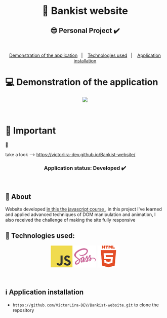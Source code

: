 
## **<h2 align="center"> 💸 Bankist website </h2>**

<h2 align="center"> 
        😎  Personal Project ✔️
</h2>
<br>
<p align="center">
  <a href="#computer-demonstration-of-the-application">Demonstration of the application</a>&nbsp;&nbsp;&nbsp;|&nbsp;&nbsp;&nbsp;
<!--   <a href="#star-features">Features</a>&nbsp;&nbsp;&nbsp;|&nbsp;&nbsp;&nbsp; -->
  <a href="#rocket-technologies-used">Technologies used</a>&nbsp;&nbsp;&nbsp;|&nbsp;&nbsp;&nbsp;
  <a href="#information_source-application-installation">Application installation</a>
</p>

# :computer: Demonstration of the application

<p align="center">
  <img src="https://ik.imagekit.io/mcvhbcq4zu/web_COn2NUctB.gif?ik-sdk-version=javascript-1.4.3&updatedAt=1648732367665" width="1400px"/>
</p>

<br>

# 👀 Important

:key: <p> take a look --> https://victorlira-dev.github.io/Bankist-website/ </p>
<h3 align="center"> 
	Application status: Developed ✔️
</h3>
<br>


 ## 📓 About
Website developed <a href="https://www.udemy.com/course/the-complete-javascript-course/"> in this the javascript course </a> , in this project I've learned and applied advanced techniques of DOM manipulation and animation, I also received the challenge of making the site fully responsive

<!-- ## :star: Features
- [x] Search bar
- [x] Movie details
- [x] AOS animation
 -->
 ## :rocket: Technologies used:
<p align="center">
  <img src="https://github.com/devicons/devicon/blob/master/icons/javascript/javascript-original.svg" alt="javascript" width="70" height="70"/>
	<img src="https://github.com/devicons/devicon/blob/master/icons/sass/sass-original.svg" alt="sass" width="70" height="70"/>
	<img src="https://github.com/devicons/devicon/blob/master/icons/html5/html5-plain-wordmark.svg" alt="html5"  width="70" height="70"/>
</p>

<br>

## :information_source: Application installation
- `https://github.com/VictorLira-DEV/Bankist-website.git` to clone the repository
<br>

